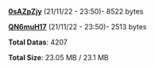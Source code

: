 [**0sAZpZjy**](/data/0sAZpZjy.txt) (21/11/22 - 23:50)- 8522 bytes

[**QN6muH17**](/data/QN6muH17.txt) (21/11/22 - 23:50)- 2513 bytes

**Total Datas**: 4207

**Total Size**: 23.05 MB / 23.1 MB